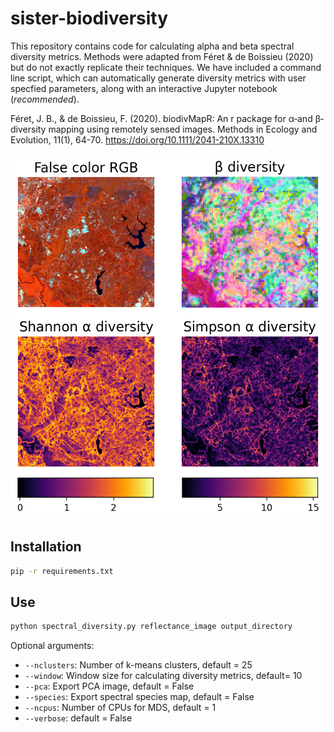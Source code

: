 # sister-biodiversity

This repository contains code for calculating alpha and beta spectral diversity metrics. Methods were
adapted from Féret & de Boissieu (2020) but do not exactly replicate their techniques. We have included a
command line script, which can automatically generate diversity metrics with user specfied parameters,
along with an interactive Jupyter notebook (*recommended*).


Féret, J. B., & de Boissieu, F. (2020).
biodivMapR: An r package for α‐and β‐diversity mapping
using remotely sensed images.
Methods in Ecology and Evolution, 11(1), 64-70.
https://doi.org/10.1111/2041-210X.13310


![](./examples/prisma_diversity.png)


## Installation

```bash
pip -r requirements.txt
```

## Use

```bash
python spectral_diversity.py reflectance_image output_directory
```

Optional arguments:

- `--nclusters`: Number of k-means clusters, default = 25
- `--window`: Window size for calculating diversity metrics, default= 10
- `--pca`: Export PCA image, default = False
- `--species`: Export spectral species map, default = False
- `--ncpus`: Number of CPUs for MDS, default = 1
- `--verbose`: default = False
